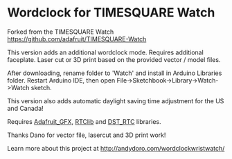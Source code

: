 Wordclock for TIMESQUARE Watch
================

Forked from the TIMESQUARE Watch https://github.com/adafruit/TIMESQUARE-Watch

This version adds an additional wordclock mode. Requires additional faceplate. Laser cut or 3D print based on the provided vector / model files. 

After downloading, rename folder to 'Watch' and install in Arduino Libraries folder. Restart Arduino IDE, then open File->Sketchbook->Library->Watch->Watch sketch.

This version also adds automatic daylight saving time adjustment for the US and Canada!

Requires [Adafruit_GFX](https://github.com/adafruit/Adafruit-GFX-Library), [RTClib](https://github.com/adafruit/RTClib) and [DST_RTC](https://github.com/andydoro/DST_RTC) libraries.

Thanks Dano for vector file, lasercut and 3D print work!

Learn more about this project at http://andydoro.com/wordclockwristwatch/

